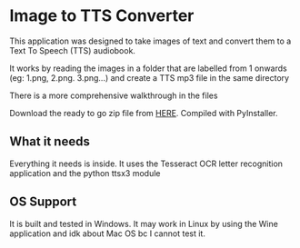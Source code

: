 
# Image to TTS Converter

This application was designed to take images of text and convert them to a Text To Speech (TTS) audiobook.

It works by reading the images in a folder that are labelled from 1 onwards (eg: 1.png, 2.png. 3.png...) and create a TTS mp3 file in the same directory

There is a more comprehensive walkthrough in the files

Download the ready to go zip file from [HERE](https://github.com/MxFox555/Images_To_TTS/releases/download/Release/Release.zip). Compiled with PyInstaller.

## What it needs
Everything it needs is inside. It uses the Tesseract OCR letter recognition application and the python ttsx3 module

## OS Support
It is built and tested in Windows. It may work in Linux by using the Wine application and idk about Mac OS bc I cannot test it.
